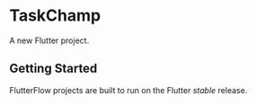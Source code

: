 # TaskChamp

A new Flutter project.

## Getting Started

FlutterFlow projects are built to run on the Flutter _stable_ release.
